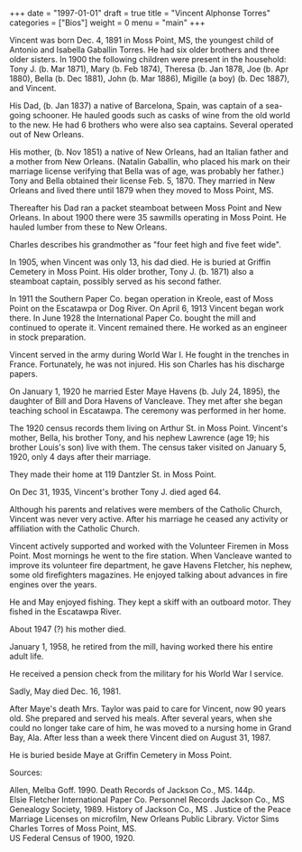 +++
date = "1997-01-01"
draft = true
title = "Vincent Alphonse Torres"
categories = ["Bios"]
weight = 0
menu =  "main"
+++

Vincent was born Dec. 4, 1891 in Moss Point, MS, the youngest child of Antonio and Isabella Gaballin Torres.  He had six older brothers and three older sisters.  In 1900 the following children were present in the household: Tony J. (b. Mar 1871), Mary (b. Feb 1874), Theresa (b. Jan 1878, Joe (b. Apr 1880), Bella (b. Dec 1881), John (b. Mar 1886), Migille (a boy) (b. Dec 1887), and Vincent. 

His Dad, (b. Jan 1837) a native of Barcelona, Spain, was captain of a sea-going schooner.  He hauled goods such as casks of wine from the old world to the new.  He had 6 brothers who were also sea captains.  Several operated out of New Orleans.

His mother, (b. Nov 1851) a native of New Orleans, had an Italian father and a mother from New Orleans. (Natalin Gaballin, who placed his mark on their marriage license verifying that Bella was of age, was probably her father.)  Tony and Bella obtained their license Feb. 5, 1870.  They married in New Orleans and lived there until 1879 when they moved to Moss Point, MS.

Thereafter his Dad ran a packet steamboat between Moss Point and New Orleans.  In about 1900 there were 35 sawmills operating in Moss Point.  He hauled lumber from these to New Orleans.

Charles describes his grandmother as "four feet high and five feet wide".

In 1905, when Vincent was only 13, his dad died.  He is buried at Griffin Cemetery in Moss Point.  His older brother, Tony J. (b. 1871) also a steamboat captain, possibly served as his second father.

In 1911 the Southern Paper Co. began operation in Kreole, east of Moss Point on the Escatawpa or Dog River.  On April 6, 1913 Vincent began work there.  In June 1928 the International Paper Co. bought the mill and continued to operate it.  Vincent remained there.  He worked as an engineer in stock preparation.

Vincent served in the army during World War I.  He fought in the trenches in France.  Fortunately, he was not injured.  His son Charles has his discharge papers.

On January 1, 1920 he married Ester Maye Havens (b. July 24, 1895), the daughter of Bill and Dora Havens of Vancleave.  They met after she began teaching school in Escatawpa.  The ceremony was performed in her home.

The 1920 census records them living on Arthur St. in Moss Point.  Vincent's mother, Bella, his brother Tony, and his nephew Lawrence (age 19; his brother Louis's son) live with them.  The census taker visited on January 5, 1920, only 4 days after their marriage.

They made their home at 119 Dantzler St. in Moss Point.  

On Dec 31, 1935, Vincent's brother Tony J. died aged 64.

Although his parents and relatives were members of the Catholic Church, Vincent was never very active.  After his marriage he ceased any activity or affiliation with the Catholic Church.

Vincent actively supported and worked with the Volunteer Firemen in Moss Point.  Most mornings he went to the fire station.  When Vancleave wanted to improve its volunteer fire department, he gave Havens Fletcher, his nephew, some old firefighters magazines.  He enjoyed talking about advances in fire engines over the years.

He and May enjoyed fishing.  They kept a skiff with an outboard motor.  They fished in the Escatawpa River.

About 1947 (?) his mother died.

January 1, 1958, he retired from the mill, having worked there his entire adult life.

He received a pension check from the military for his World War I service.

Sadly, May died Dec. 16, 1981.

After Maye's death Mrs. Taylor was paid to care for Vincent, now 90 years old.  She prepared and served his meals.  After several years, when she could no longer take care of him, he was moved to a nursing home in Grand Bay, Ala.  After less than a week there Vincent died on August 31, 1987.

He is buried beside Maye at Griffin Cemetery in Moss Point.

Sources:

Allen, Melba Goff. 1990. Death Records of Jackson Co., MS. 144p.	
Elsie Fletcher
International Paper Co. Personnel Records
Jackson Co., MS Genealogy Society, 1989. History of Jackson Co., MS .
Justice of the Peace Marriage Licenses on microfilm, New Orleans Public Library.
Victor Sims
Charles Torres of Moss Point, MS.	
US Federal Census of 1900, 1920.
